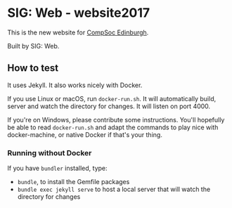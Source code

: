 # SIG: Web - website2017
This is the new website for [CompSoc Edinburgh](https://comp-soc.com).

Built by SIG: Web.

## How to test
It uses Jekyll. It also works nicely with Docker.

If you use Linux or macOS, run `docker-run.sh`. It will automatically build, server and watch the directory for changes. It will listen on port 4000.

If you're on Windows, please contribute some instructions. You'll hopefully be able to read `docker-run.sh` and adapt the commands to play nice with docker-machine, or native Docker if that's your thing.

### Running without Docker
If you have `bundler` installed, type:

- `bundle`, to install the Gemfile packages
- `bundle exec jekyll serve` to host a local server that will watch the directory for changes
